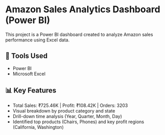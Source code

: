 # Amazon Sales Analytics Dashboard (Power BI)

This project is a Power BI dashboard created to analyze Amazon sales performance using Excel data.

## 🔧 Tools Used
- Power BI
- Microsoft Excel

## 📊 Key Features
- Total Sales: ₹725.46K | Profit: ₹108.42K | Orders: 3203
- Visual breakdown by product category and state
- Drill-down time analysis (Year, Quarter, Month, Day)
- Identified top products (Chairs, Phones) and key profit regions (California, Washington)

